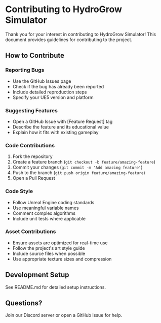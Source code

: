 # Contributing to HydroGrow Simulator

Thank you for your interest in contributing to HydroGrow Simulator! This document provides guidelines for contributing to the project.

## How to Contribute

### Reporting Bugs
- Use the GitHub Issues page
- Check if the bug has already been reported
- Include detailed reproduction steps
- Specify your UE5 version and platform

### Suggesting Features
- Open a GitHub Issue with [Feature Request] tag
- Describe the feature and its educational value
- Explain how it fits with existing gameplay

### Code Contributions
1. Fork the repository
2. Create a feature branch (`git checkout -b feature/amazing-feature`)
3. Commit your changes (`git commit -m 'Add amazing feature'`)
4. Push to the branch (`git push origin feature/amazing-feature`)
5. Open a Pull Request

### Code Style
- Follow Unreal Engine coding standards
- Use meaningful variable names
- Comment complex algorithms
- Include unit tests where applicable

### Asset Contributions
- Ensure assets are optimized for real-time use
- Follow the project's art style guide
- Include source files when possible
- Use appropriate texture sizes and compression

## Development Setup
See README.md for detailed setup instructions.

## Questions?
Join our Discord server or open a GitHub Issue for help.
